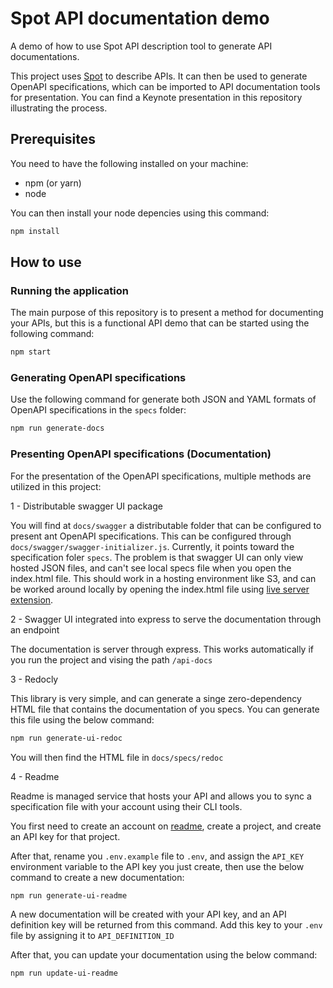 # Spot API documentation demo

A demo of how to use Spot API description tool to generate API documentations.

This project uses [Spot](https://github.com/airtasker/spot) to describe APIs. It can then be used to generate OpenAPI specifications, which can be imported to API documentation tools for presentation. You can find a Keynote presentation in this repository illustrating the process.

## Prerequisites
You need to have the following installed on your machine:
- npm (or yarn)
- node

You can then install your node depencies using this command:
```bash
npm install
```

## How to use

### Running the application

The main purpose of this repository is to present a method for documenting your APIs, but this is a functional API demo that can be started using the following command:
```bash
npm start
```

### Generating OpenAPI specifications
Use the following command for generate both JSON and YAML formats of OpenAPI specifications in the `specs` folder:
```bash
npm run generate-docs
```

### Presenting OpenAPI specifications (Documentation)

For the presentation of the OpenAPI specifications, multiple methods are utilized in this project:

1 - Distributable swagger UI package

You will find at `docs/swagger` a distributable folder that can be configured to present ant OpenAPI specifications. This can be configured through `docs/swagger/swagger-initializer.js`. Currently, it points toward the specification foler `specs`.
The problem is that swagger UI can only view hosted JSON files, and can't see local specs file when you open the index.html file. This should work in a hosting environment like S3, and can be worked around locally by opening the index.html file using [live server extension](https://marketplace.visualstudio.com/items?itemName=ritwickdey.LiveServer).

2 - Swagger UI integrated into express to serve the documentation through an endpoint

The documentation is server through express. This works automatically if you run the project and vising the path `/api-docs`

3 - Redocly

This library is very simple, and can generate a singe zero-dependency HTML file that contains the documentation of you specs. You can generate this file using the below command:
```bash
npm run generate-ui-redoc
```
You will then find the HTML file in `docs/specs/redoc`

4 - Readme

Readme is managed service that hosts your API and allows you to sync a specification file with your account using their CLI tools.

You first need to create an account on [readme](https://readme.com), create a project, and create an API key for that project.

After that, rename you `.env.example` file to `.env`, and assign the `API_KEY` environment variable to the API key you just create, then use the below command to create a new documentation:
```bash
npm run generate-ui-readme
```
A new documentation will be created with your API key, and an API definition key will be returned from this command. Add this key to your `.env` file by assigning it to `API_DEFINITION_ID`

After that, you can update your documentation using the below command:
```bash
npm run update-ui-readme
```